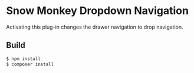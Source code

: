 # Snow Monkey Dropdown Navigation

Activating this plug-in changes the drawer navigation to drop navigation.

## Build

```bash
$ npm install
$ composer install
```
